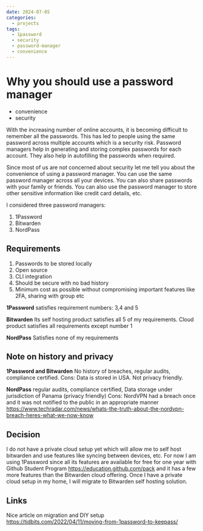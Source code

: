 ```yaml
---
date: 2024-07-05
categories:
  - projects
tags:
  - 1password
  - security
  - password-manager
  - convenience
---
```


# Why you should use a password manager

- convenience
- security

With the increasing number of online accounts, it is becoming difficult to
remember all the passwords. This has led to people using the same password
across multiple accounts which is a security risk. Password managers help in
generating and storing complex passwords for each account. They also help in
autofilling the passwords when required.

Since most of us are not concerned about security let me tell you about the
convenience of using a password manager. You can use the same password manager
across all your devices. You can also share passwords with your family or
friends. You can also use the password manager to store other sensitive
information like credit card details, etc.

I considered three password managers: 

1. 1Password
2. Bitwarden
3. NordPass

## Requirements

1. Passwords to be stored locally
2. Open source
3. CLI integration
4. Should be secure with no bad history
5. Minimum cost as possible without compromising important features like 2FA, sharing with group etc

**1Password**
satisfies requirement numbers: 3,4 and 5

**Bitwarden**
Its self hosting product satisfies all 5 of my requirements.
Cloud product satisfies all requirements except number 1

**NordPass**
Satisfies none of my requirements

## Note on history and privacy

**1Password and Bitwarden**
No history of breaches, regular audits, compliance certified.
Cons:
Data is stored in USA. Not privacy friendly.

**NordPass**
regular audits, compliance certified, Data storage under jurisdiction of Panama (privacy friendly)
Cons:
NordVPN had a breach once and it was not notified to the public in an appropriate manner <https://www.techradar.com/news/whats-the-truth-about-the-nordvpn-breach-heres-what-we-now-know>

## Decision

I do not have a private cloud setup yet which will allow me to self host bitwarden and use features like syncing between devices, etc.
For now I am using 1Password since all its features are available for free for one year with Github Student Program <https://education.github.com/pack> and it has a few more features than the Bitwarden cloud offering.
Once I have a private cloud setup in my home, I will migrate to Bitwarden self hosting solution.

## Links

Nice article on migration and DIY setup <https://tidbits.com/2022/04/11/moving-from-1password-to-keepass/>
